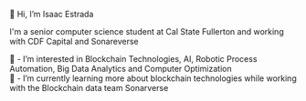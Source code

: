 👋 Hi, I’m Isaac Estrada

I'm a senior computer science student at Cal State Fullerton and working with CDF Capital and Sonareverse

👀 - I’m interested in Blockchain Technologies, AI, Robotic Process Automation, Big Data Analytics and Computer Optimization  
🌱 - I’m currently learning more about blockchain technologies while working with the Blockchain data team Sonarverse  
